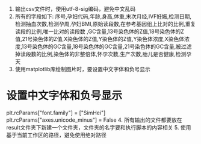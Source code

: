 1. 输出csv文件时，使用utf-8-sig编码，避免中文乱码
2. 所有的字段如下:
序号,孕妇代码,年龄,身高,体重,末次月经,IVF妊娠,检测日期,检测抽血次数,检测孕周,孕妇BMI,原始读段数,在参考基因组上比对的比例,重复读段的比例,唯一比对的读段数  ,GC含量,13号染色体的Z值,18号染色体的Z值,21号染色体的Z值,X染色体的Z值,Y染色体的Z值,Y染色体浓度,X染色体浓度,13号染色体的GC含量,18号染色体的GC含量,21号染色体的GC含量,被过滤掉读段数的比例,染色体的非整倍体,怀孕次数,生产次数,胎儿是否健康,检测孕天
3. 使用matplotlib库绘制图片时，要设置中文字体和负号显示
# 设置中文字体和负号显示
plt.rcParams["font.family"] = ["SimHei"]
plt.rcParams["axes.unicode_minus"] = False
4. 所有输出的文件都要放在result文件夹下新建一个文件夹，文件夹的名字要和执行脚本的内容相关
5. 使用基于当前工作区的路径，避免使用绝对路径